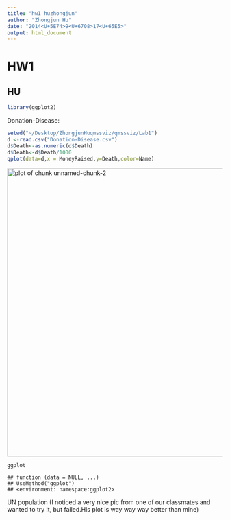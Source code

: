 ```yaml
---
title: "hw1 huzhongjun"
author: "Zhongjun Hu"
date: "2014<U+5E74>9<U+6708>17<U+65E5>"
output: html_document
---
```

# HW1
## HU

```r
library(ggplot2)
```
Donation-Disease:

```r
setwd("~/Desktop/ZhongjunHuqmssviz/qmssviz/Lab1")
d <-read.csv("Donation-Disease.csv")
d$Death<-as.numeric(d$Death)
d$Death<-d$Death/1000
qplot(data=d,x = MoneyRaised,y=Death,color=Name)
```

<img src="./2014-09-18-Zhongjun-Hu_files/figure-html/unnamed-chunk-2.png" title="plot of chunk unnamed-chunk-2" alt="plot of chunk unnamed-chunk-2" width="672" />

```r
ggplot
```

```
## function (data = NULL, ...) 
## UseMethod("ggplot")
## <environment: namespace:ggplot2>
```

UN population
(I noticed a very nice pic from one of our classmates and wanted to try it, but failed.His plot is way way way better than mine)



